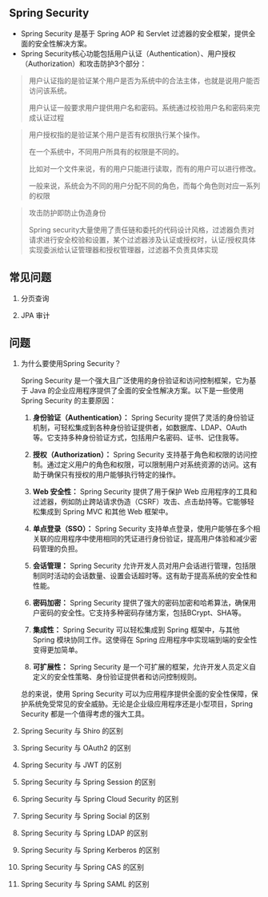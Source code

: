 ## Spring Security
- Spring Security 是基于 Spring AOP 和 Servlet 过滤器的安全框架，提供全面的安全性解决方案。
- Spring Security核心功能包括用户认证（Authentication）、用户授权（Authorization）和攻击防护3个部分：

> 用户认证指的是验证某个用户是否为系统中的合法主体，也就是说用户能否访问该系统。
> 
> 用户认证一般要求用户提供用户名和密码。系统通过校验用户名和密码来完成认证过程

> 用户授权指的是验证某个用户是否有权限执行某个操作。
> 
> 在一个系统中，不同用户所具有的权限是不同的。
> 
> 比如对一个文件来说，有的用户只能进行读取，而有的用户可以进行修改。
>
> 一般来说，系统会为不同的用户分配不同的角色，而每个角色则对应一系列的权限

> 攻击防护即防止伪造身份
> 
> Spring security大量使用了责任链和委托的代码设计风格，过滤器负责对请求进行安全校验和设置，某个过滤器涉及认证或授权时，认证/授权具体实现委派给认证管理器和授权管理器，过滤器不负责具体实现

## 常见问题

1. 分页查询

2. JPA 审计

## 问题

1. 为什么要使用Spring Security？

    Spring Security 是一个强大且广泛使用的身份验证和访问控制框架，它为基于 Java 的企业应用程序提供了全面的安全性解决方案。以下是一些使用 Spring Security 的主要原因：
    
   1. **身份验证（Authentication）：** Spring Security 提供了灵活的身份验证机制，可轻松集成到各种身份验证提供者，如数据库、LDAP、OAuth 等。它支持多种身份验证方式，包括用户名密码、证书、记住我等。
    
   2. **授权（Authorization）：** Spring Security 支持基于角色和权限的访问控制。通过定义用户的角色和权限，可以限制用户对系统资源的访问。这有助于确保只有授权的用户能够执行特定的操作。
    
   3. **Web 安全性：** Spring Security 提供了用于保护 Web 应用程序的工具和过滤器，例如防止跨站请求伪造（CSRF）攻击、点击劫持等。它能够轻松集成到 Spring MVC 和其他 Web 框架中。
    
   4. **单点登录（SSO）：** Spring Security 支持单点登录，使用户能够在多个相关联的应用程序中使用相同的凭证进行身份验证，提高用户体验和减少密码管理的负担。
    
   5. **会话管理：** Spring Security 允许开发人员对用户会话进行管理，包括限制同时活动的会话数量、设置会话超时等。这有助于提高系统的安全性和性能。
    
   6. **密码加密：** Spring Security 提供了强大的密码加密和哈希算法，确保用户密码的安全性。它支持多种密码存储方案，包括BCrypt、SHA等。
    
   7. **集成性：** Spring Security 可以轻松集成到 Spring 框架中，与其他 Spring 模块协同工作。这使得在 Spring 应用程序中实现端到端的安全性变得更加简单。
    
   8. **可扩展性：** Spring Security 是一个可扩展的框架，允许开发人员定义自定义的安全性策略、身份验证提供者和访问控制规则。
    
   总的来说，使用 Spring Security 可以为应用程序提供全面的安全性保障，保护系统免受常见的安全威胁。无论是企业级应用程序还是小型项目，Spring Security 都是一个值得考虑的强大工具。

2. Spring Security 与 Shiro 的区别
3. Spring Security 与 OAuth2 的区别
4. Spring Security 与 JWT 的区别
5. Spring Security 与 Spring Session 的区别
6. Spring Security 与 Spring Cloud Security 的区别
7. Spring Security 与 Spring Social 的区别
8. Spring Security 与 Spring LDAP 的区别
9. Spring Security 与 Spring Kerberos 的区别
10. Spring Security 与 Spring CAS 的区别
11. Spring Security 与 Spring SAML 的区别
